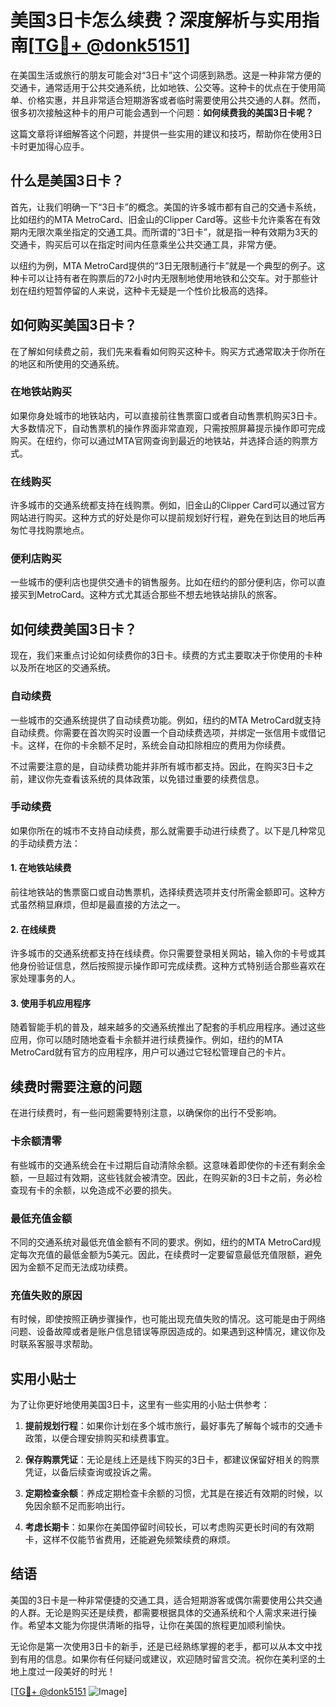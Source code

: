 # 美国3日卡怎么续费？深度解析与实用指南[[TG💪+ @donk5151](https://t.me/s/donk5151)]

在美国生活或旅行的朋友可能会对“3日卡”这个词感到熟悉。这是一种非常方便的交通卡，通常适用于公共交通系统，比如地铁、公交等。这种卡的优点在于使用简单、价格实惠，并且非常适合短期游客或者临时需要使用公共交通的人群。然而，很多初次接触这种卡的用户可能会遇到一个问题：**如何续费我的美国3日卡呢？**

这篇文章将详细解答这个问题，并提供一些实用的建议和技巧，帮助你在使用3日卡时更加得心应手。

## 什么是美国3日卡？

首先，让我们明确一下“3日卡”的概念。美国的许多城市都有自己的交通卡系统，比如纽约的MTA MetroCard、旧金山的Clipper Card等。这些卡允许乘客在有效期内无限次乘坐指定的交通工具。而所谓的“3日卡”，就是指一种有效期为3天的交通卡，购买后可以在指定时间内任意乘坐公共交通工具，非常方便。

以纽约为例，MTA MetroCard提供的“3日无限制通行卡”就是一个典型的例子。这种卡可以让持有者在购票后的72小时内无限制地使用地铁和公交车。对于那些计划在纽约短暂停留的人来说，这种卡无疑是一个性价比极高的选择。

## 如何购买美国3日卡？

在了解如何续费之前，我们先来看看如何购买这种卡。购买方式通常取决于你所在的地区和所使用的交通系统。

### 在地铁站购买

如果你身处城市的地铁站内，可以直接前往售票窗口或者自动售票机购买3日卡。大多数情况下，自动售票机的操作界面非常直观，只需按照屏幕提示操作即可完成购买。在纽约，你可以通过MTA官网查询到最近的地铁站，并选择合适的购票方式。

### 在线购买

许多城市的交通系统都支持在线购票。例如，旧金山的Clipper Card可以通过官方网站进行购买。这种方式的好处是你可以提前规划好行程，避免在到达目的地后再匆忙寻找购票地点。

### 便利店购买

一些城市的便利店也提供交通卡的销售服务。比如在纽约的部分便利店，你可以直接买到MetroCard。这种方式尤其适合那些不想去地铁站排队的旅客。

## 如何续费美国3日卡？

现在，我们来重点讨论如何续费你的3日卡。续费的方式主要取决于你使用的卡种以及所在地区的交通系统。

### 自动续费

一些城市的交通系统提供了自动续费功能。例如，纽约的MTA MetroCard就支持自动续费。你需要在首次购买时设置一个自动续费选项，并绑定一张信用卡或借记卡。这样，在你的卡余额不足时，系统会自动扣除相应的费用为你续费。

不过需要注意的是，自动续费功能并非所有城市都支持。因此，在购买3日卡之前，建议你先查看该系统的具体政策，以免错过重要的续费信息。

### 手动续费

如果你所在的城市不支持自动续费，那么就需要手动进行续费了。以下是几种常见的手动续费方法：

#### 1. 在地铁站续费

前往地铁站的售票窗口或自动售票机，选择续费选项并支付所需金额即可。这种方式虽然稍显麻烦，但却是最直接的方法之一。

#### 2. 在线续费

许多城市的交通系统都支持在线续费。你只需要登录相关网站，输入你的卡号或其他身份验证信息，然后按照提示操作即可完成续费。这种方式特别适合那些喜欢在家处理事务的人。

#### 3. 使用手机应用程序

随着智能手机的普及，越来越多的交通系统推出了配套的手机应用程序。通过这些应用，你可以随时随地查看卡余额并进行续费操作。例如，纽约的MTA MetroCard就有官方的应用程序，用户可以通过它轻松管理自己的卡片。

## 续费时需要注意的问题

在进行续费时，有一些问题需要特别注意，以确保你的出行不受影响。

### 卡余额清零

有些城市的交通系统会在卡过期后自动清除余额。这意味着即使你的卡还有剩余金额，一旦超过有效期，这些钱就会被清空。因此，在购买新的3日卡之前，务必检查现有卡的余额，以免造成不必要的损失。

### 最低充值金额

不同的交通系统对最低充值金额有不同的要求。例如，纽约的MTA MetroCard规定每次充值的最低金额为5美元。因此，在续费时一定要留意最低充值限额，避免因为金额不足而无法成功续费。

### 充值失败的原因

有时候，即使按照正确步骤操作，也可能出现充值失败的情况。这可能是由于网络问题、设备故障或者是账户信息错误等原因造成的。如果遇到这种情况，建议你及时联系客服寻求帮助。

## 实用小贴士

为了让你更好地使用美国3日卡，这里有一些实用的小贴士供参考：

1. **提前规划行程**：如果你计划在多个城市旅行，最好事先了解每个城市的交通卡政策，以便合理安排购买和续费事宜。
   
2. **保存购票凭证**：无论是线上还是线下购买的3日卡，都建议保留好相关的购票凭证，以备后续查询或投诉之需。

3. **定期检查余额**：养成定期检查卡余额的习惯，尤其是在接近有效期的时候，以免因余额不足而影响出行。

4. **考虑长期卡**：如果你在美国停留时间较长，可以考虑购买更长时间的有效期卡，这样不仅能节省费用，还能避免频繁续费的麻烦。

## 结语

美国的3日卡是一种非常便捷的交通工具，适合短期游客或偶尔需要使用公共交通的人群。无论是购买还是续费，都需要根据具体的交通系统和个人需求来进行操作。希望本文能为你提供清晰的指导，让你在美国的旅程更加顺利愉快。

无论你是第一次使用3日卡的新手，还是已经熟练掌握的老手，都可以从本文中找到有用的信息。如果你有任何疑问或建议，欢迎随时留言交流。祝你在美利坚的土地上度过一段美好的时光！

[[TG💪+ @donk5151](https://t.me/s/donk5151) ![Image](https://i.postimg.cc/rwNCRYN7/Snipaste-2025-04-30-17-27-05.png)]